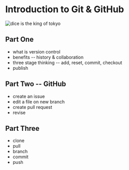 # Introduction to Git & GitHub

![dice is the king of tokyo](https://cloud.githubusercontent.com/assets/2566204/8033916/af115e6a-0e1d-11e5-8b14-de0acd084f8a.jpg)

## Part One
* what is version control
* benefits -- history & collaboration
* three stage thinking -- add, reset, commit, checkout
* publish

## Part Two -- GitHub
* create an issue
* edit a file on new branch
* create pull request
* revise

## Part Three
* clone
* pull
* branch
* commit
* push
